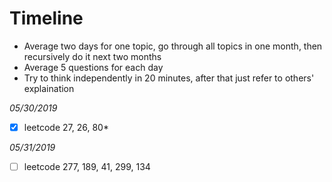 # Timeline
- Average two days for one topic, go through all topics in one month, then recursively do it next two months
- Average 5 questions for each day
- Try to think independently in 20 minutes, after that just refer to others' explaination

*05/30/2019*
- [x] leetcode 27, 26, 80*

*05/31/2019*
- [ ] leetcode 277, 189, 41, 299, 134
